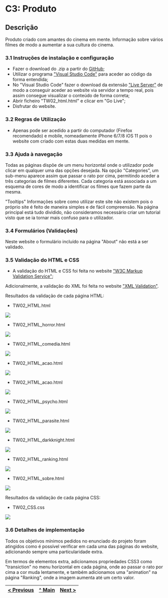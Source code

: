 # C3: Produto

## Descrição

Produto criado com amantes do cinema em mente. Informação sobre vários filmes de modo a aumentar a sua cultura do cinema.

### 3.1 Instruções de instalação e configuração

- Fazer o download do .zip a partir do [GitHub](https://github.com/TCM-TW02/trabalhofinal);
- Utilizar o programa ["Visual Studio Code"](https://code.visualstudio.com/) para aceder ao código da forma entendida; 
- No "Visual Studio Code" fazer o download da extensão ["Live Server"](https://marketplace.visualstudio.com/items?itemName=ritwickdey.LiveServer) de modo a conseguir aceder ao website via servidor a tempo real, pois assim consegue visualizar o conteúdo de forma correta;
- Abrir ficheiro "TW02_html.html" e clicar em "Go Live";
- Disfrutar do website.

### 3.2 Regras de Utilização

- Apenas pode ser acedido a partir do computador (Firefox recomendado) e mobile, nomeadamente iPhone 6/7/8 iOS 11 pois o website com criado com estas duas medidas em mente.

### 3.3 Ajuda à navegação

Todas as páginas dispõe de um menu horizontal onde o utilizador pode clicar em qualquer uma das opções desejada. Na opção "Categories", um sub-menu aparece assim que passar o rato por cima, permitindo aceder a três categorias de filmes diferentes. Cada categoria está associada a um esquema de cores de modo a identificar os filmes que fazem parte da mesma.

"Tooltips"
Informações sobre como utilizar este site não existem pois o próprio site é feito de maneira simples e de fácil compreensão. Na página principal está tudo dividido, não consideramos necessário criar um tutorial visto que se ia tornar mais confuso para o utilizador.

### 3.4 Formulários (Validações)

Neste website o formulário incluído na página "About" não está a ser validado.

### 3.5 Validação do HTML e CSS

- A validação do HTML e CSS foi feita no website ["W3C Markup Validation Service"](https://validator.w3.org/);

Adicionalmente, a validação do XML foi feita no website ["XML Validation"](https://www.xmlvalidation.com/).

Resultados da validação de cada página HTML:

- TW02_HTML.html

![](ficheiros_auxiliares/TW02_HTML_validation.png)

- TW02_HTML_horror.html

![](ficheiros_auxiliares/TW02_HTML_horror_validation.png)


- TW02_HTML_comedia.html

![](ficheiros_auxiliares/TW02_HTML_comedia_validation.png)

- TW02_HTML_acao.html

![](ficheiros_auxiliares/TW02_HTML_acao_validation.png)

- TW02_HTML_acao.html

![](ficheiros_auxiliares/TW02_HTML_acao_validation.png)

- TW02_HTML_psycho.html

![](ficheiros_auxiliares/TW02_HTML_psycho_validation.png)

- TW02_HTML_parasite.html

![](ficheiros_auxiliares/TW02_HTML_parasite_validation.png)

- TW02_HTML_darkknight.html

![](ficheiros_auxiliares/TW02_HTML_darkknight_validation.png)

- TW02_HTML_ranking.html

![](ficheiros_auxiliares/TW02_HTML_ranking_validation.png)

- TW02_HTML_sobre.html

![](ficheiros_auxiliares/TW02_HTML_sobre_validation.png)

Resultados da validação de cada página CSS:

- TW02_CSS.css

![](ficheiros_auxiliares/TW02_CSS_validation.png)

### 3.6 Detalhes de implementação

Todos os objetivos mínimos pedidos no enunciado do projeto foram atingidos como é possível verificar em cada uma das páginas do website, adicionando sempre uma particularidade extra.

Em termos de elementos extra, adicionamos propriedades CSS3 como "transiction" no menu horizontal em cada página, onde ao passar o rato por cima a cor muda lentamente, e também adicionamos uma "animation" na página "Ranking", onde a imagem aumenta até um certo valor.

<table>
<thead>
<tr>
<th align="left"><a href="https://github.com/TCM-TW02/trabalhofinal/blob/main/docs/c2.md">&lt; Previous</a></th>
<th align="center"><a href="https://github.com/TCM-TW02/trabalhofinal#report">^ Main</a></th>
<th align="right"><a href="https://github.com/TCM-TW02/trabalhofinal/blob/main/docs/c4.md">Next &gt;</a></th>
</tr>
</thead>
</table>


